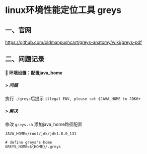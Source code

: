 linux环境性能定位工具 greys
==
## 一、官网
https://github.com/oldmanpushcart/greys-anatomy/wiki/greys-pdf

## 二、问题记录

#### :anger: 环境设置：配置java_home
##### > 问题
执行 `./greys`后提示 `illegal ENV, please set $JAVA_HOME to JDK6+`

##### > 解决
修改 `greys.sh` 添加java_home路径配置
```
JAVA_HOME=/root/jdk/jdk1.8.0_131

# define greys's home
GREYS_HOME=${HOME}/.greys
```
